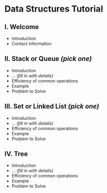 # Data Structures Tutorial
## I. Welcome
* Introduction
* Contact Information
## II. Stack or Queue _(pick one)_
* Introduction
* ... _(fill in with details)_
* Efficiency of common operations
* Example
* Problem to Solve
## III. Set or Linked List _(pick one)_
* Introduction
* ... _(fill in with details)_
* Efficiency of common operations
* Example
* Problem to Solve
## IV. Tree
* Introduction
* ... _(fill in with details)_
* Efficiency of common operations
* Example
* Problem to Solve
